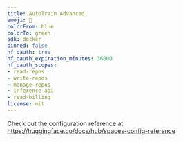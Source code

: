 ```yaml
---
title: AutoTrain Advanced
emoji: 🚀
colorFrom: blue
colorTo: green
sdk: docker
pinned: false
hf_oauth: true
hf_oauth_expiration_minutes: 36000
hf_oauth_scopes:
- read-repos
- write-repos
- manage-repos
- inference-api
- read-billing
license: mit
---
```


Check out the configuration reference at https://huggingface.co/docs/hub/spaces-config-reference
